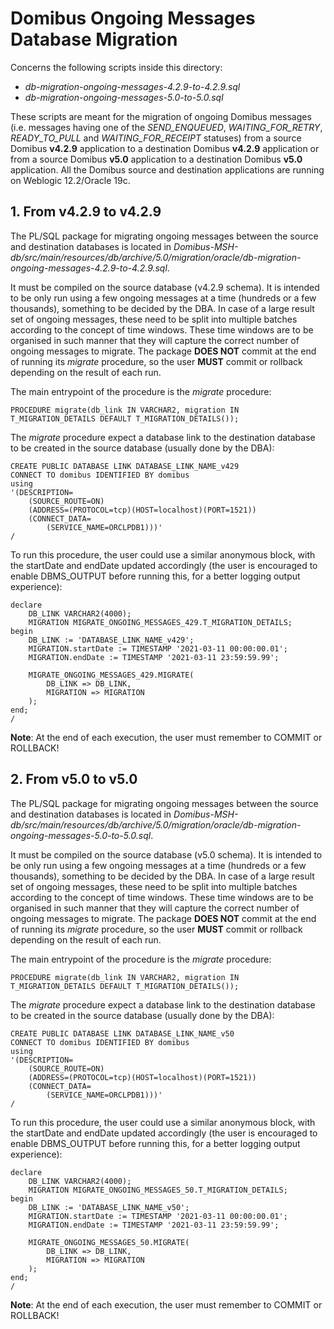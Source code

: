 # Domibus Ongoing Messages Database Migration

Concerns the following scripts inside this directory:
* _db-migration-ongoing-messages-4.2.9-to-4.2.9.sql_
* _db-migration-ongoing-messages-5.0-to-5.0.sql_

These scripts are meant for the migration of ongoing Domibus messages (i.e. messages having one of the _SEND_ENQUEUED_,
_WAITING_FOR_RETRY_, _READY_TO_PULL_ and _WAITING_FOR_RECEIPT_ statuses) from a source Domibus **v4.2.9** application
to a destination Domibus **v4.2.9** application or from a source Domibus **v5.0** application to a destination Domibus
**v5.0** application. All the Domibus source and destination applications are running on Weblogic 12.2/Oracle 19c.

## 1. From v4.2.9 to v4.2.9

The PL/SQL package for migrating ongoing messages between the source and destination databases is located in 
_Domibus-MSH-db/src/main/resources/db/archive/5.0/migration/oracle/db-migration-ongoing-messages-4.2.9-to-4.2.9.sql_.

It must be compiled on the source database (v4.2.9 schema). It is intended to be only run using a few ongoing 
messages at a time (hundreds or a few thousands), something to be decided by the DBA. In case of a large result
set of ongoing messages, these need to be split into multiple batches according to the concept of time 
windows. These time windows are to be organised in such manner that they will capture the correct number of
ongoing messages to migrate. The package **DOES NOT** commit at the end of running its _migrate_ procedure, so
the user **MUST** commit or rollback depending on the result of each run.

The main entrypoint of the procedure is the _migrate_ procedure:

    PROCEDURE migrate(db_link IN VARCHAR2, migration IN T_MIGRATION_DETAILS DEFAULT T_MIGRATION_DETAILS());

The _migrate_ procedure expect a database link to the destination database to be created in the source 
database (usually done by the DBA):
    
    CREATE PUBLIC DATABASE LINK DATABASE_LINK_NAME_v429
    CONNECT TO domibus IDENTIFIED BY domibus
    using
    '(DESCRIPTION=
        (SOURCE_ROUTE=ON)
        (ADDRESS=(PROTOCOL=tcp)(HOST=localhost)(PORT=1521))
        (CONNECT_DATA=
            (SERVICE_NAME=ORCLPDB1)))'
    /
    

To run this procedure, the user could use a similar anonymous block, with the startDate and endDate updated accordingly
(the user is encouraged to enable DBMS_OUTPUT before running this, for a better logging output experience):

    declare
        DB_LINK VARCHAR2(4000);
        MIGRATION MIGRATE_ONGOING_MESSAGES_429.T_MIGRATION_DETAILS;
    begin
        DB_LINK := 'DATABASE_LINK_NAME_v429';
        MIGRATION.startDate := TIMESTAMP '2021-03-11 00:00:00.01';
        MIGRATION.endDate := TIMESTAMP '2021-03-11 23:59:59.99';
    
        MIGRATE_ONGOING_MESSAGES_429.MIGRATE(
            DB_LINK => DB_LINK,
            MIGRATION => MIGRATION
        );
    end;
    /

**Note**: At the end of each execution, the user must remember to COMMIT or ROLLBACK! 

## 2. From v5.0 to v5.0

The PL/SQL package for migrating ongoing messages between the source and destination databases is located in
_Domibus-MSH-db/src/main/resources/db/archive/5.0/migration/oracle/db-migration-ongoing-messages-5.0-to-5.0.sql_.

It must be compiled on the source database (v5.0 schema). It is intended to be only run using a few ongoing
messages at a time (hundreds or a few thousands), something to be decided by the DBA. In case of a large result
set of ongoing messages, these need to be split into multiple batches according to the concept of time
windows. These time windows are to be organised in such manner that they will capture the correct number of
ongoing messages to migrate. The package **DOES NOT** commit at the end of running its _migrate_ procedure, so
the user **MUST** commit or rollback depending on the result of each run.

The main entrypoint of the procedure is the _migrate_ procedure:

    PROCEDURE migrate(db_link IN VARCHAR2, migration IN T_MIGRATION_DETAILS DEFAULT T_MIGRATION_DETAILS());

The _migrate_ procedure expect a database link to the destination database to be created in the source
database (usually done by the DBA):

    CREATE PUBLIC DATABASE LINK DATABASE_LINK_NAME_v50
    CONNECT TO domibus IDENTIFIED BY domibus
    using
    '(DESCRIPTION=
        (SOURCE_ROUTE=ON)
        (ADDRESS=(PROTOCOL=tcp)(HOST=localhost)(PORT=1521))
        (CONNECT_DATA=
            (SERVICE_NAME=ORCLPDB1)))'
    /


To run this procedure, the user could use a similar anonymous block, with the startDate and endDate updated accordingly
(the user is encouraged to enable DBMS_OUTPUT before running this, for a better logging output experience):

    declare
        DB_LINK VARCHAR2(4000);
        MIGRATION MIGRATE_ONGOING_MESSAGES_50.T_MIGRATION_DETAILS;
    begin
        DB_LINK := 'DATABASE_LINK_NAME_v50';
        MIGRATION.startDate := TIMESTAMP '2021-03-11 00:00:00.01';
        MIGRATION.endDate := TIMESTAMP '2021-03-11 23:59:59.99';
    
        MIGRATE_ONGOING_MESSAGES_50.MIGRATE(
            DB_LINK => DB_LINK,
            MIGRATION => MIGRATION
        );
    end;
    /

**Note**: At the end of each execution, the user must remember to COMMIT or ROLLBACK! 
